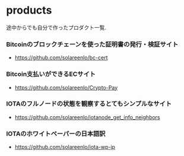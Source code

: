# products
途中からでも自分で作ったプロダクト一覧.

### Bitcoinのブロックチェーンを使った証明書の発行・検証サイト
- https://github.com/solareenlo/bc-cert

### Bitcoin支払いができるECサイト
- https://github.com/solareenlo/Crypto-Pay

### IOTAのフルノードの状態を観察するとてもシンプルなサイト
- https://github.com/solareenlo/iotanode_get_info_neighbors

### IOTAのホワイトペーパーの日本語訳
- https://github.com/solareenlo/iota-wp-jp
